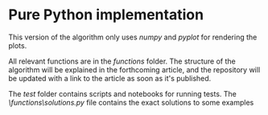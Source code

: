 # Pure Python implementation

This version of the algorithm only uses *numpy* and *pyplot* for rendering the plots.

All relevant functions are in the *functions* folder. The structure of the algorithm will
be explained in the forthcoming article, and the repository will be updated with a link
to the article as soon as it's published.

The *test* folder contains scripts and notebooks for running tests. The
*\functions\solutions.py* file contains the exact solutions to some examples
